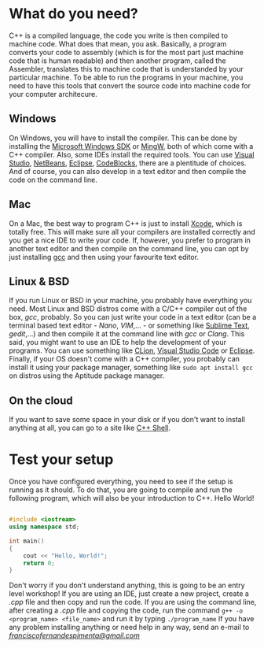 # What do you need?

C++ is a compiled language, the code you write is then compiled to machine code. What does that mean, you ask. Basically, a program converts your code to assembly (which is for the most part just machine code that is human readable) and then another program, called the Assembler, translates this to machine code that is understanded by your particular machine. To be able to run the programs in your machine, you need to have this tools that convert the source code into machine code for your computer architecure.

## Windows

On Windows, you will have to install the compiler. This can be done by installing the [Microsoft Windows SDK](https://developer.microsoft.com/pt-pt/windows/downloads/windows-10-sdk) or [MingW](http://www.mingw.org/), both of which come with a C++ compiler. Also, some IDEs install the required tools. You can use [Visual Studio](https://www.visualstudio.com/), [NetBeans](https://netbeans.org/features/cpp/), [Eclipse](http://www.eclipse.org/downloads/packages/eclipse-ide-cc-developers/oxygen1a), [CodeBlocks](http://www.codeblocks.org/), there are a plentitude of choices. And of course, you can also develop in a text editor and then compile the code on the command line.

## Mac

On a Mac, the best way to program C++ is just to install [Xcode](https://developer.apple.com/xcode/), which is totally free. This will make sure all your compilers are installed correctly and you get a nice IDE to write your code. If, however, you prefer to program in another text editor and then compile on the command line, you can opt by just installing [gcc](https://gcc.gnu.org/) and then using your favourite text editor.

## Linux & BSD

If you run Linux or BSD in your machine, you probably have everything you need. Most Linux and BSD distros come with a C/C++ compiler out of the box, *gcc*, probably. So you can just write your code in a text editor (can be a terminal based text editor - *Nano*, *VIM*,... - or something like [Sublime Text](https://www.sublimetext.com/), *gedit*,...) and then compile it at the command line with *gcc* or *Clang*.
This said, you might want to use an IDE to help the development of your programs. You can use something like [CLion](https://www.jetbrains.com/clion/), [Visual Studio Code](https://code.visualstudio.com/) or [Eclipse](ttp://www.eclipse.org/downloads/packages/eclipse-ide-cc-developers/oxygen1a). Finally, if your OS doesn't come with a C++ compiler, you probably can install it using your package manager, something like `sudo apt install gcc` on distros using the Aptitude package manager.

## On the cloud

If you want to save some space in your disk or if you don't want to install anything at all, you can go to a site like [C++ Shell](http://cpp.sh/).

# Test your setup

Once you have configured everything, you need to see if the setup is running as it should. To do that, you are going to compile and run the following program, which will also be your introduction to C++. Hello World!

```c++

#include <iostream>
using namespace std;

int main() 
{
    cout << "Hello, World!";
    return 0;
}

```
Don't worry if you don't understand anything, this is going to be an entry level workshop!
If you are using an IDE, just create a new project, create a *.cpp* file and then copy and run the code.
If you are using the command line, after creating a *.cpp* file and copying the code, run the command ` g++ -o <program_name> <file_name> ` and run it by typing `./program_name`
If you have any problem installing anything or need help in any way, send an e-mail to *franciscofernandespimenta@gmail.com*
